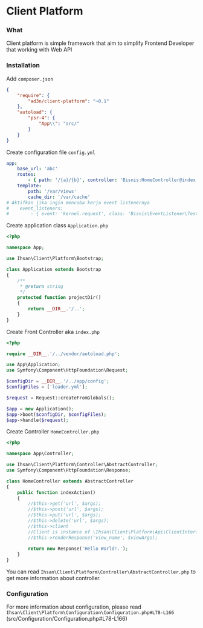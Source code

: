 # Client Platform #

### What

Client platform is simple framework that aim to simplify Frontend Developer that working with Web API

### Installation

Add `composer.json`

```json
{
    "require": {
        "ad3n/client-platform": "~0.1"
    },
    "autoload": {
        "psr-4": {
            "App\\": "src/"
        }
    }
}

```

Create configuration file `config.yml`

```yaml
app:
    base_url: 'abc'
    routes:
        - { path: '/{a}/{b}', controller: 'Bisnis:HomeController@index', methods: ['GET'] }
    template:
        path: '/var/views'
        cache_dir: '/var/cache'
# Aktifkan jika ingin mencoba kerja event listenernya
#    event_listeners:
#        - { event: 'kernel.request', class: 'Bisnis\EventListener\TestListener', method: 'test' }
```

Create application class `Application.php`

```php
<?php

namespace App;

use Ihsan\Client\Platform\Bootstrap;

class Application extends Bootstrap
{
    /**
     * @return string
     */
    protected function projectDir()
    {
        return __DIR__.'/..';
    }
}

```

Create Front Controller aka `index.php`

```php
<?php

require __DIR__.'/../vendor/autoload.php';

use App\Application;
use Symfony\Component\HttpFoundation\Request;

$configDir = __DIR__.'/../app/config';
$configFiles = ['loader.yml'];

$request = Request::createFromGlobals();

$app = new Application();
$app->boot($configDir, $configFiles);
$app->handle($request);

```

Create Controller `HomeController.php`

```php
<?php

namespace App\Controller;

use Ihsan\Client\Platform\Controller\AbstractController;
use Symfony\Component\HttpFoundation\Response;

class HomeController extends AbstractController
{
    public function indexAction()
    {
        //$this->get('url', $args);
        //$this->post('url', $args);
        //$this->put('url', $args);
        //$this->delete('url', $args);
        //$this->client
        //Client is instance of \Ihsan\Client\Platform\Api\ClientInterface
        //$this->renderResponse('view_name', $viewArgs);
        
        return new Response('Hello World!.');
    }
}

```

You can read `Ihsan\Client\Platform\Controller\AbstractController.php` to get more information about controller.

### Configuration

For more information about configuration, please read `Ihsan\Client\Platform\Configuration\Configuration.php#L78-L166` (src/Configuration/Configuration.php#L78-L166)